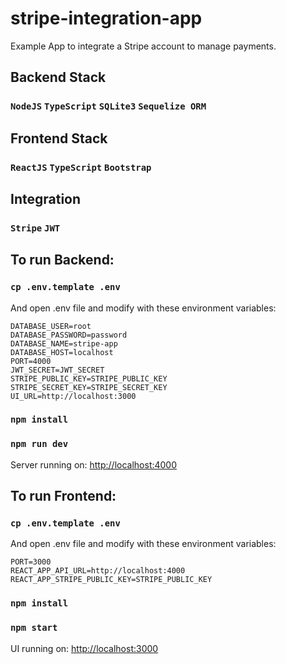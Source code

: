 # stripe-integration-app
Example App to integrate a Stripe account to manage payments.

## Backend Stack
### `NodeJS` `TypeScript` `SQLite3` `Sequelize ORM`

## Frontend Stack
### `ReactJS` `TypeScript` `Bootstrap`

## Integration
### `Stripe` `JWT`

## To run Backend:

### `cp .env.template .env`
And open .env file and modify with these environment variables:

```
DATABASE_USER=root
DATABASE_PASSWORD=password
DATABASE_NAME=stripe-app
DATABASE_HOST=localhost
PORT=4000 
JWT_SECRET=JWT_SECRET
STRIPE_PUBLIC_KEY=STRIPE_PUBLIC_KEY
STRIPE_SECRET_KEY=STRIPE_SECRET_KEY
UI_URL=http://localhost:3000
```

### `npm install`
### `npm run dev`

Server running on: [http://localhost:4000](http://localhost:4000)

## To run Frontend:

### `cp .env.template .env`
And open .env file and modify with these environment variables:

```
PORT=3000
REACT_APP_API_URL=http://localhost:4000
REACT_APP_STRIPE_PUBLIC_KEY=STRIPE_PUBLIC_KEY
```

### `npm install`
### `npm start`

UI running on: [http://localhost:3000](http://localhost:3000)
